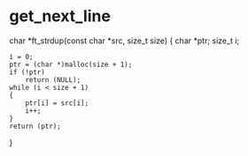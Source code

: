 # get_next_line

char	*ft_strdup(const char *src, size_t size)
{
	char	*ptr;
	size_t	i;

	i = 0;
	ptr = (char *)malloc(size + 1);
	if (!ptr)
		return (NULL);
	while (i < size + 1)
	{
		ptr[i] = src[i];
		i++;
	}
	return (ptr);
}